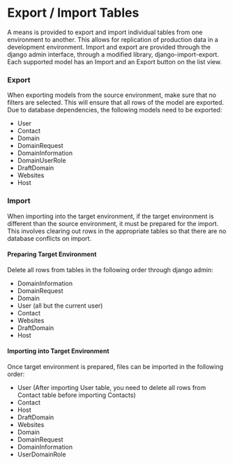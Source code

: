 # Export / Import Tables

A means is provided to export and import individual tables from
one environment to another. This allows for replication of
production data in a development environment. Import and export
are provided through the django admin interface, through a modified
library, django-import-export. Each supported model has an Import
and an Export button on the list view.

### Export

When exporting models from the source environment, make sure that
no filters are selected. This will ensure that all rows of the model
are exported. Due to database dependencies, the following models 
need to be exported:

* User
* Contact
* Domain
* DomainRequest
* DomainInformation
* DomainUserRole
* DraftDomain
* Websites
* Host

### Import

When importing into the target environment, if the target environment
is different than the source environment, it must be prepared for the
import. This involves clearing out rows in the appropriate tables so
that there are no database conflicts on import.

#### Preparing Target Environment

Delete all rows from tables in the following order through django admin:

* DomainInformation
* DomainRequest
* Domain
* User (all but the current user)
* Contact
* Websites
* DraftDomain
* Host

#### Importing into Target Environment

Once target environment is prepared, files can be imported in the following
order:

* User (After importing User table, you need to delete all rows from Contact table before importing Contacts)
* Contact
* Host
* DraftDomain
* Websites
* Domain
* DomainRequest
* DomainInformation
* UserDomainRole